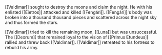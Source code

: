 [[Valdimar]] sought to destroy the moons and claim the night. He with his enlisted [[Eietros]] attacked and killed [[Fengári]]. [[Fengári]]'s body was broken into a thousand thousand pieces and scattered across the night sky and thus formed the stars.

[[Valdimar]] tried to kill the remaining moon, [[Luna]] but was unsuccessful. The [[Deorum]] that remained loyal to the vision of [[Primus Etundeus]] rallied and threw back [[Valdimar]]. [[Valdimar]] retreated to his fortress to rebuild his army.